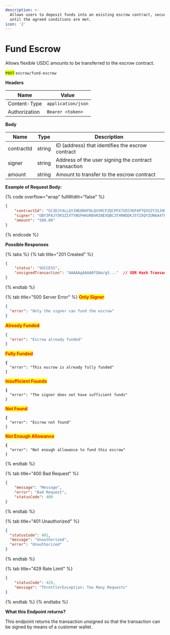 ```yaml
---
description: >-
  Allows users to deposit funds into an existing escrow contract, securing them
  until the agreed conditions are met.
icon: '2'
---
```


# Fund Escrow

Allows flexible USDC amounts to be transferred to the escrow contract.

<mark style="color:green;">**`POST`**</mark> `escrow/fund-escrow`

**Headers**

| Name         | Value              |
| ------------ | ------------------ |
| Content-Type | `application/json` |
| Authorization  | `Bearer <token>` |


**Body**

| Name            | Type         | Description                                                  |
| --------------- | ------------ | ------------------------------------------------------------ |
| contractId      | string       | ID (address) that identifies the escrow contract             |
| signer          | string       | Address of the user signing the contract transaction         |
| amount          | string       | Amount to transfer to the escrow contract                    |


**Example of Request Body:**

{% code overflow="wrap" fullWidth="false" %}
```json
{
	"contractId": "GC3DJY4LLQYJHEONXFDLQVVRCFZQCPFX7VD33KP4P7QSVZY3SJHQBZGV",
	"signer": "GBY3PAJY5R3ZIXTYBGFW4URB4RINEXQBC3T4RWDDKJ5TZXQYZUN6A4TP", 
	"amount": "500.00"
}
```
{% endcode %}


**Possible Responses**

{% tabs %}
{% tab title="201 Created" %}
```json
{
    "status": "SUCCESS",
    "unsignedTransaction": "AAAAAgAAAABfQAm/gS..."  // XDR Hash Transaction
}
```
{% endtab %}

{% tab title="500 Server Error" %}
<mark style="color:red;">**Only Signer**</mark>

```json
{
  "error": "Only the signer can fund the escrow"
}
```

<mark style="color:red;">**Already Funded**</mark>

```json
{
  "error": "Escrow already funded"
}
```

<mark style="color:red;">**Fully Funded**</mark>

<pre class="language-json"><code class="lang-json"><strong>{
</strong>  "error": "This escrow is already fully funded"
}
</code></pre>

<mark style="color:red;">**Insufficient Founds**</mark>

<pre class="language-json"><code class="lang-json"><strong>{
</strong>  "error": "The signer does not have sufficient funds"
}
</code></pre>

<mark style="color:red;">**Not Found**</mark>

<pre class="language-json"><code class="lang-json"><strong>{
</strong>  "error": "Escrow not found"
}
</code></pre>

<mark style="color:red;">**Not Enough Allowance**</mark>

<pre class="language-json"><code class="lang-json"><strong>{
</strong>  "error": "Not enough allowance to fund this escrow"
}
</code></pre>
{% endtab %}

{% tab title="400 Bad Request" %}
```json
{
    "message": "Message",
    "error": "Bad Request",
    "statusCode": 400
}

```
{% endtab %}

{% tab title="401 Unauthorized" %}
```json
{
  "statusCode": 401,
  "message": "Unauthorized",
  "error": "Unauthorized"
}
```
{% endtab %}

{% tab title="429 Rate Limit" %}
```json
{
    "statusCode": 429,
    "message": "ThrottlerException: Too Many Requests"
}
```
{% endtab %}
{% endtabs %}



**What this Endpoint returns?**

This endpoint returns the transaction unsigned so that the transaction can be signed by means of a customer wallet.



